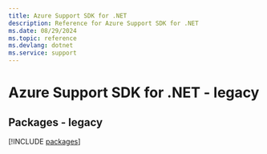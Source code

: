 ```yaml
---
title: Azure Support SDK for .NET
description: Reference for Azure Support SDK for .NET
ms.date: 08/29/2024
ms.topic: reference
ms.devlang: dotnet
ms.service: support
---
```

# Azure Support SDK for .NET - legacy
## Packages - legacy
[!INCLUDE [packages](support-index.md)]